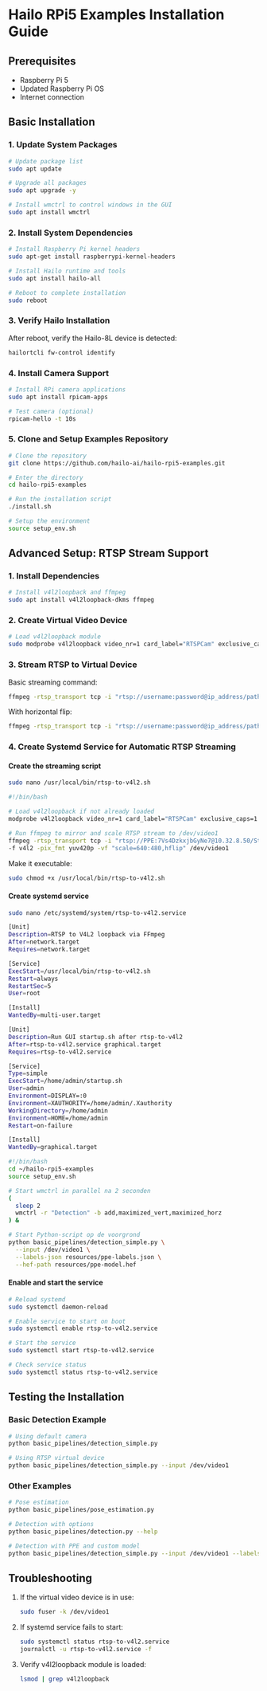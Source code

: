 # Hailo RPi5 Examples Installation Guide

## Prerequisites

- Raspberry Pi 5
- Updated Raspberry Pi OS
- Internet connection

## Basic Installation

### 1. Update System Packages

```bash
# Update package list
sudo apt update

# Upgrade all packages
sudo apt upgrade -y

# Install wmctrl to control windows in the GUI
sudo apt install wmctrl

```

### 2. Install System Dependencies

```bash
# Install Raspberry Pi kernel headers
sudo apt-get install raspberrypi-kernel-headers

# Install Hailo runtime and tools
sudo apt install hailo-all

# Reboot to complete installation
sudo reboot
```

### 3. Verify Hailo Installation

After reboot, verify the Hailo-8L device is detected:

```bash
hailortcli fw-control identify
```

### 4. Install Camera Support

```bash
# Install RPi camera applications
sudo apt install rpicam-apps

# Test camera (optional)
rpicam-hello -t 10s
```

### 5. Clone and Setup Examples Repository

```bash
# Clone the repository
git clone https://github.com/hailo-ai/hailo-rpi5-examples.git

# Enter the directory
cd hailo-rpi5-examples

# Run the installation script
./install.sh

# Setup the environment
source setup_env.sh
```

## Advanced Setup: RTSP Stream Support

### 1. Install Dependencies

```bash
# Install v4l2loopback and ffmpeg
sudo apt install v4l2loopback-dkms ffmpeg
```

### 2. Create Virtual Video Device

```bash
# Load v4l2loopback module
sudo modprobe v4l2loopback video_nr=1 card_label="RTSPCam" exclusive_caps=1
```

### 3. Stream RTSP to Virtual Device

Basic streaming command:

```bash
ffmpeg -rtsp_transport tcp -i "rtsp://username:password@ip_address/path" -f v4l2 -pix_fmt yuv420p -vf scale=640:480 /dev/video1
```

With horizontal flip:

```bash
ffmpeg -rtsp_transport tcp -i "rtsp://username:password@ip_address/path" -f v4l2 -pix_fmt yuv420p -vf "scale=640:480,hflip" /dev/video1
```

### 4. Create Systemd Service for Automatic RTSP Streaming

#### Create the streaming script

```bash
sudo nano /usr/local/bin/rtsp-to-v4l2.sh
```

```bash
#!/bin/bash

# Load v4l2loopback if not already loaded
modprobe v4l2loopback video_nr=1 card_label="RTSPCam" exclusive_caps=1

# Run ffmpeg to mirror and scale RTSP stream to /dev/video1
ffmpeg -rtsp_transport tcp -i "rtsp://PPE:7Vs4DzkxjbGyNe7@10.32.8.50/Streaming/channels/101" \
-f v4l2 -pix_fmt yuv420p -vf "scale=640:480,hflip" /dev/video1

```

Make it executable:

```bash
sudo chmod +x /usr/local/bin/rtsp-to-v4l2.sh
```

#### Create systemd service

```bash
sudo nano /etc/systemd/system/rtsp-to-v4l2.service
```

```bash
[Unit]
Description=RTSP to V4L2 loopback via FFmpeg
After=network.target
Requires=network.target

[Service]
ExecStart=/usr/local/bin/rtsp-to-v4l2.sh
Restart=always
RestartSec=5
User=root

[Install]
WantedBy=multi-user.target

```

```bash
[Unit]
Description=Run GUI startup.sh after rtsp-to-v4l2
After=rtsp-to-v4l2.service graphical.target
Requires=rtsp-to-v4l2.service

[Service]
Type=simple
ExecStart=/home/admin/startup.sh
User=admin
Environment=DISPLAY=:0
Environment=XAUTHORITY=/home/admin/.Xauthority
WorkingDirectory=/home/admin
Environment=HOME=/home/admin
Restart=on-failure

[Install]
WantedBy=graphical.target


```

```bash
#!/bin/bash
cd ~/hailo-rpi5-examples
source setup_env.sh

# Start wmctrl in parallel na 2 seconden
(
  sleep 2
  wmctrl -r "Detection" -b add,maximized_vert,maximized_horz
) &

# Start Python-script op de voorgrond
python basic_pipelines/detection_simple.py \
  --input /dev/video1 \
  --labels-json resources/ppe-labels.json \
  --hef-path resources/ppe-model.hef


```

#### Enable and start the service

```bash
# Reload systemd
sudo systemctl daemon-reload

# Enable service to start on boot
sudo systemctl enable rtsp-to-v4l2.service

# Start the service
sudo systemctl start rtsp-to-v4l2.service

# Check service status
sudo systemctl status rtsp-to-v4l2.service
```

## Testing the Installation

### Basic Detection Example

```bash
# Using default camera
python basic_pipelines/detection_simple.py

# Using RTSP virtual device
python basic_pipelines/detection_simple.py --input /dev/video1
```

### Other Examples

```bash
# Pose estimation
python basic_pipelines/pose_estimation.py

# Detection with options
python basic_pipelines/detection.py --help

# Detection with PPE and custom model
python basic_pipelines/detection_simple.py --input /dev/video1 --labels-json resources/ppe-labels.json --hef-path resources/ppe-model.hef
```

## Troubleshooting

1. If the virtual video device is in use:
   ```bash
   sudo fuser -k /dev/video1
   ```

2. If systemd service fails to start:
   ```bash
   sudo systemctl status rtsp-to-v4l2.service
   journalctl -u rtsp-to-v4l2.service -f
   ```

3. Verify v4l2loopback module is loaded:
   ```bash
   lsmod | grep v4l2loopback
   ```